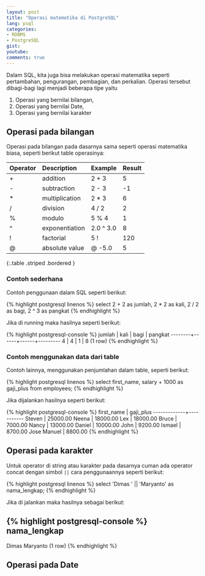 ```yaml
---
layout: post
title: "Operasi matematika di PostgreSQL"
lang: psql
categories:
- RDBMS
- PostgreSQL
gist: 
youtube: 
comments: true
---
```


Dalam SQL, kita juga bisa melakukan operasi matematika seperti pertambahan, pengurangan, pembagian, dan perkalian. Operasi tersebut dibagi-bagi lagi menjadi beberapa tipe yaitu

1. Operasi yang bernilai bilangan,
2. Operasi yang bernilai Date,
3. Operasi yang bernilai karakter

## Operasi pada bilangan

Operasi pada bilangan pada dasarnya sama seperti operasi matematika biasa, seperti berikut table operasinya:

| Operator 	|   Description     |	Example     |	Result  |
| :------- 	|   :----------     |	:------     |	:-----  |
| + 	    |   addition 	    | 2 + 3         |        5  |
| - 	    |   subtraction 	| 2 - 3         |        -1 |
| * 	    |   multiplication 	| 2 * 3         |        6  |
| / 	    |   division        |	4 / 2       |        2  |
| % 	    |   modulo          | 	5 % 4       |        1  |
| ^ 	    |   exponentiation 	| 2.0 ^ 3.0     |        8  |
| ! 	    |   factorial 	    | 5 !           |       120 |
| @ 	    |   absolute value  | @ -5.0        | 	      5 |
{:.table .striped .bordered }

### Contoh sederhana

Contoh penggunaan dalam SQL seperti berikut:

{% highlight postgresql linenos %}
select 
    2 + 2 as jumlah,
    2 * 2 as kali,
    2 / 2 as bagi,
    2 ^ 3 as pangkat
{% endhighlight %}

Jika di running maka hasilnya seperti berikut:

{% highlight postgresql-console %}
 jumlah | kali | bagi | pangkat 
--------+------+------+---------
      4 |    4 |    1 |       8
(1 row)
{% endhighlight %}

### Contoh menggunakan data dari table

Contoh lainnya, menggunakan penjumlahan dalam table, seperti berikut:

{% highlight postgresql linenos %}
select 
    first_name, 
    salary + 1000 as gaji_plus 
from employees;
{% endhighlight %}

Jika dijalankan hasilnya seperti berikut:

{% highlight postgresql-console %}
 first_name  | gaji_plus 
-------------+-----------
 Steven      |  25000.00
 Neena       |  18000.00
 Lex         |  18000.00
 Bruce       |   7000.00
 Nancy       |  13000.00
 Daniel      |  10000.00
 John        |   9200.00
 Ismael      |   8700.00
 Jose Manuel |   8800.00
{% endhighlight %}

## Operasi pada karakter

Untuk operator di string atau karakter pada dasarnya cuman ada operator concat dengan simbol `||` cara penggunaannya seperti berikut:

{% highlight postgresql linenos %}
select 
    'Dimas ' || 'Maryanto' as nama_lengkap;
{% endhighlight %}

Jika di jalankan maka hasilnya sebagai berikut:

{% highlight postgresql-console %}
  nama_lengkap  
----------------
 Dimas Maryanto
(1 row)
{% endhighlight %}

## Operasi pada Date

